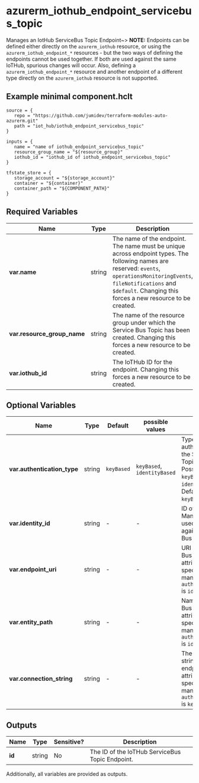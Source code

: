 # azurerm_iothub_endpoint_servicebus_topic

Manages an IotHub ServiceBus Topic Endpoint~> **NOTE:** Endpoints can be defined either directly on the `azurerm_iothub` resource, or using the `azurerm_iothub_endpoint_*` resources - but the two ways of defining the endpoints cannot be used together. If both are used against the same IoTHub, spurious changes will occur. Also, defining a `azurerm_iothub_endpoint_*` resource and another endpoint of a different type directly on the `azurerm_iothub` resource is not supported.

## Example minimal component.hclt

```hcl
source = {
   repo = "https://github.com/jumidev/terraform-modules-auto-azurerm.git" 
   path = "iot_hub/iothub_endpoint_servicebus_topic" 
}

inputs = {
   name = "name of iothub_endpoint_servicebus_topic" 
   resource_group_name = "${resource_group}" 
   iothub_id = "iothub_id of iothub_endpoint_servicebus_topic" 
}

tfstate_store = {
   storage_account = "${storage_account}" 
   container = "${container}" 
   container_path = "${COMPONENT_PATH}" 
}

```

## Required Variables

| Name | Type |  Description |
| ---- | --------- |  ----------- |
| **var.name** | string |  The name of the endpoint. The name must be unique across endpoint types. The following names are reserved: `events`, `operationsMonitoringEvents`, `fileNotifications` and `$default`. Changing this forces a new resource to be created. | 
| **var.resource_group_name** | string |  The name of the resource group under which the Service Bus Topic has been created. Changing this forces a new resource to be created. | 
| **var.iothub_id** | string |  The IoTHub ID for the endpoint. Changing this forces a new resource to be created. | 

## Optional Variables

| Name | Type |  Default  |  possible values |  Description |
| ---- | --------- |  ----------- | ----------- | ----------- |
| **var.authentication_type** | string |  `keyBased`  |  `keyBased`, `identityBased`  |  Type used to authenticate against the Service Bus Topic endpoint. Possible values are `keyBased` and `identityBased`. Defaults to `keyBased`. | 
| **var.identity_id** | string |  -  |  -  |  ID of the User Managed Identity used to authenticate against the Service Bus Topic endpoint. | 
| **var.endpoint_uri** | string |  -  |  -  |  URI of the Service Bus endpoint. This attribute can only be specified and is mandatory when `authentication_type` is `identityBased`. | 
| **var.entity_path** | string |  -  |  -  |  Name of the Service Bus Topic. This attribute can only be specified and is mandatory when `authentication_type` is `identityBased`. | 
| **var.connection_string** | string |  -  |  -  |  The connection string for the endpoint. This attribute can only be specified and is mandatory when `authentication_type` is `keyBased`. | 



## Outputs

| Name | Type | Sensitive? | Description |
| ---- | ---- | --------- | --------- |
| **id** | string | No  | The ID of the IoTHub ServiceBus Topic Endpoint. | 

Additionally, all variables are provided as outputs.

